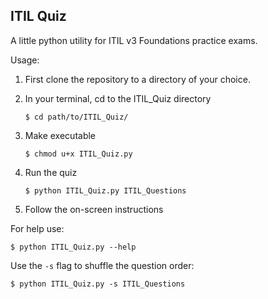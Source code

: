 ITIL Quiz
------------------------------
A little python utility for ITIL v3 Foundations practice exams.

Usage:

1. First clone the repository to a directory of your choice.

2. In your terminal, cd to the ITIL_Quiz directory

    `$ cd path/to/ITIL_Quiz/`

3. Make executable

    `$ chmod u+x ITIL_Quiz.py`

4. Run the quiz

    `$ python ITIL_Quiz.py ITIL_Questions`

5. Follow the on-screen instructions

For help use:

    $ python ITIL_Quiz.py --help

Use the `-s` flag to shuffle the question order:

    $ python ITIL_Quiz.py -s ITIL_Questions
